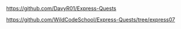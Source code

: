 https://github.com/DavyR01/Express-Quests

https://github.com/WildCodeSchool/Express-Quests/tree/express07
